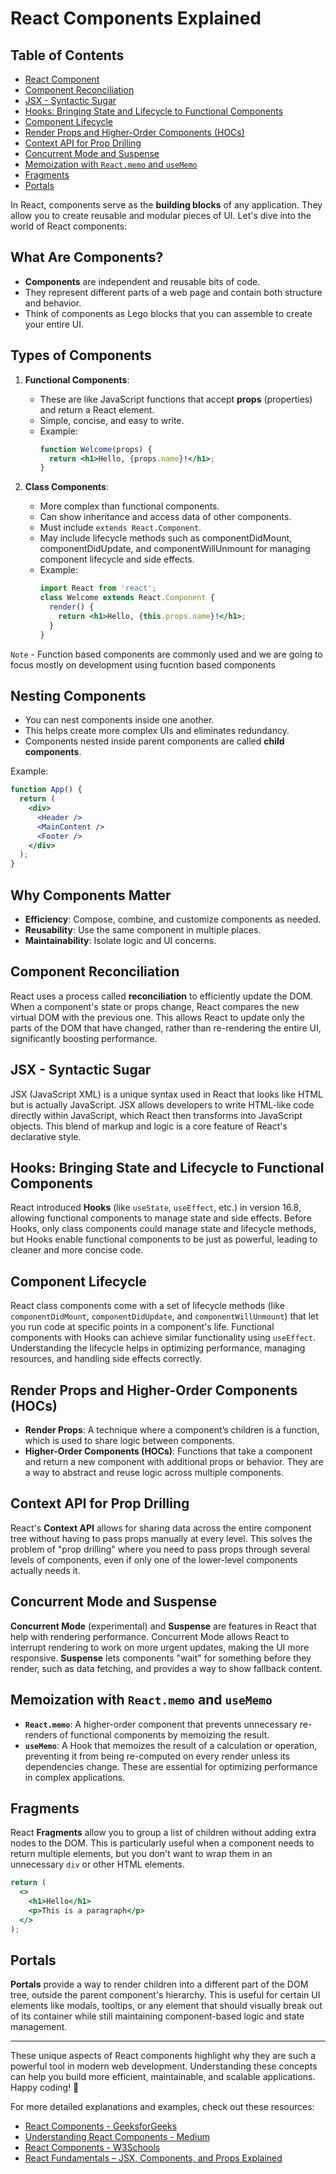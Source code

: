 # React Components Explained


## Table of Contents
- [React Component ](#component-reconciliation)
- [Component Reconciliation](#component-reconciliation)
- [JSX - Syntactic Sugar](#jsx---syntactic-sugar)
- [Hooks: Bringing State and Lifecycle to Functional Components](#hooks-bringing-state-and-lifecycle-to-functional-components)
- [Component Lifecycle](#component-lifecycle)
- [Render Props and Higher-Order Components (HOCs)](#render-props-and-higher-order-components-hocs)
- [Context API for Prop Drilling](#context-api-for-prop-drilling)
- [Concurrent Mode and Suspense](#concurrent-mode-and-suspense)
- [Memoization with `React.memo` and `useMemo`](#memoization-with-reactmemo-and-usememo)
- [Fragments](#fragments)
- [Portals](#portals)

In React, components serve as the **building blocks** of any application. They allow you to create reusable and modular pieces of UI. Let's dive into the world of React components:


## What Are Components?

- **Components** are independent and reusable bits of code.
- They represent different parts of a web page and contain both structure and behavior.
- Think of components as Lego blocks that you can assemble to create your entire UI.

## Types of Components

1. **Functional Components**:
   - These are like JavaScript functions that accept **props** (properties) and return a React element.
   - Simple, concise, and easy to write.
   - Example:
     ```jsx
     function Welcome(props) {
       return <h1>Hello, {props.name}!</h1>;
     }
     ```

2. **Class Components**:
   - More complex than functional components.
   - Can show inheritance and access data of other components.
   - Must include `extends React.Component`.
   - May include lifecycle methods such as componentDidMount, componentDidUpdate, and componentWillUnmount for managing component lifecycle and side effects.
   - Example:
     ```jsx
     import React from 'react';
     class Welcome extends React.Component {
       render() {
         return <h1>Hello, {this.props.name}!</h1>;
       }
     }
     ```

`Note` - Function based components are commonly used and we are going to focus mostly on development using fucntion based components

## Nesting Components

- You can nest components inside one another.
- This helps create more complex UIs and eliminates redundancy.
- Components nested inside parent components are called **child components**.

Example:
```jsx
function App() {
  return (
    <div>
      <Header />
      <MainContent />
      <Footer />
    </div>
  );
}
```

## Why Components Matter

- **Efficiency**: Compose, combine, and customize components as needed.
- **Reusability**: Use the same component in multiple places.
- **Maintainability**: Isolate logic and UI concerns.


  
## Component Reconciliation

React uses a process called **reconciliation** to efficiently update the DOM. When a component's state or props change, React compares the new virtual DOM with the previous one. This allows React to update only the parts of the DOM that have changed, rather than re-rendering the entire UI, significantly boosting performance.

## JSX - Syntactic Sugar

JSX (JavaScript XML) is a unique syntax used in React that looks like HTML but is actually JavaScript. JSX allows developers to write HTML-like code directly within JavaScript, which React then transforms into JavaScript objects. This blend of markup and logic is a core feature of React's declarative style.

## Hooks: Bringing State and Lifecycle to Functional Components

React introduced **Hooks** (like `useState`, `useEffect`, etc.) in version 16.8, allowing functional components to manage state and side effects. Before Hooks, only class components could manage state and lifecycle methods, but Hooks enable functional components to be just as powerful, leading to cleaner and more concise code.

## Component Lifecycle

React class components come with a set of lifecycle methods (like `componentDidMount`, `componentDidUpdate`, and `componentWillUnmount`) that let you run code at specific points in a component's life. Functional components with Hooks can achieve similar functionality using `useEffect`. Understanding the lifecycle helps in optimizing performance, managing resources, and handling side effects correctly.

## Render Props and Higher-Order Components (HOCs)

- **Render Props**: A technique where a component’s children is a function, which is used to share logic between components.
- **Higher-Order Components (HOCs)**: Functions that take a component and return a new component with additional props or behavior. They are a way to abstract and reuse logic across multiple components.

## Context API for Prop Drilling

React's **Context API** allows for sharing data across the entire component tree without having to pass props manually at every level. This solves the problem of "prop drilling" where you need to pass props through several levels of components, even if only one of the lower-level components actually needs it.

## Concurrent Mode and Suspense

**Concurrent Mode** (experimental) and **Suspense** are features in React that help with rendering performance. Concurrent Mode allows React to interrupt rendering to work on more urgent updates, making the UI more responsive. **Suspense** lets components "wait" for something before they render, such as data fetching, and provides a way to show fallback content.

## Memoization with `React.memo` and `useMemo`

- **`React.memo`**: A higher-order component that prevents unnecessary re-renders of functional components by memoizing the result.
- **`useMemo`**: A Hook that memoizes the result of a calculation or operation, preventing it from being re-computed on every render unless its dependencies change. These are essential for optimizing performance in complex applications.

## Fragments

React **Fragments** allow you to group a list of children without adding extra nodes to the DOM. This is particularly useful when a component needs to return multiple elements, but you don't want to wrap them in an unnecessary `div` or other HTML elements.

```jsx
return (
  <>
    <h1>Hello</h1>
    <p>This is a paragraph</p>
  </>
);
```

## Portals

**Portals** provide a way to render children into a different part of the DOM tree, outside the parent component's hierarchy. This is useful for certain UI elements like modals, tooltips, or any element that should visually break out of its container while still maintaining component-based logic and state management.

---

These unique aspects of React components highlight why they are such a powerful tool in modern web development. Understanding these concepts can help you build more efficient, maintainable, and scalable applications. Happy coding! 🚀

For more detailed explanations and examples, check out these resources:
- [React Components - GeeksforGeeks](https://www.geeksforgeeks.org/reactjs-components/) 
- [Understanding React Components - Medium](https://medium.com/the-andela-way/understanding-react-components-37f841c1f3bb) 
- [React Components - W3Schools](https://www.w3schools.com/react/react_components.asp) 
- [React Fundamentals – JSX, Components, and Props Explained](https://www.freecodecamp.org/news/react-fundamentals/) 
